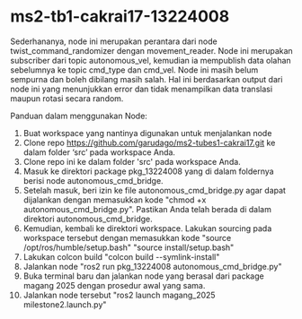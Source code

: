 # ms2-tb1-cakrai17-13224008
Sederhananya, node ini merupakan perantara dari node twist_command_randomizer dengan movement_reader. Node ini merupakan subscriber dari topic autonomous_vel, kemudian ia mempublish data olahan sebelumnya ke topic cmd_type dan cmd_vel. Node ini masih belum sempurna dan boleh dibilang masih salah. Hal ini berdasarkan output dari node ini yang menunjukkan error dan tidak menampilkan data translasi maupun rotasi secara random.

Panduan dalam menggunakan Node:
1) Buat workspace yang nantinya digunakan untuk menjalankan node
2) Clone repo https://github.com/garudago/ms2-tubes1-cakrai17.git ke dalam folder ‘src’ pada workspace Anda.
3) Clone repo ini ke dalam folder 'src' pada workspace Anda.
4) Masuk ke direktori package pkg_13224008 yang di dalam foldernya berisi node autonomous_cmd_bridge.
5) Setelah masuk, beri izin ke file autonomous_cmd_bridge.py agar dapat dijalankan dengan memasukkan kode "chmod +x autonomous_cmd_bridge.py". Pastikan Anda telah berada di dalam direktori autonomous_cmd_bridge.
6) Kemudian, kembali ke direktori workspace. Lakukan sourcing pada workspace tersebut dengan memasukkan kode
"source /opt/ros/humble/setup.bash"
"source install/setup.bash"
7) Lakukan colcon build
    "colcon build --symlink-install"
8) Jalankan node
    "ros2 run pkg_13224008 autonomous_cmd_bridge.py"
9) Buka terminal baru dan jalankan node yang berasal dari package magang 2025 dengan prosedur awal yang sama.
10) Jalankan node tersebut
    "ros2 launch magang_2025 milestone2.launch.py"